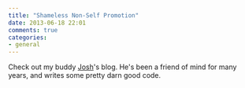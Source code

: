 ```yaml
---
title: "Shameless Non-Self Promotion"
date: 2013-06-18 22:01
comments: true
categories:
- general
---
```


Check out my buddy [Josh][1]'s blog. He's been a friend of mind for
many years, and writes some pretty darn good code.

[1]: http://joshthecoder.net
